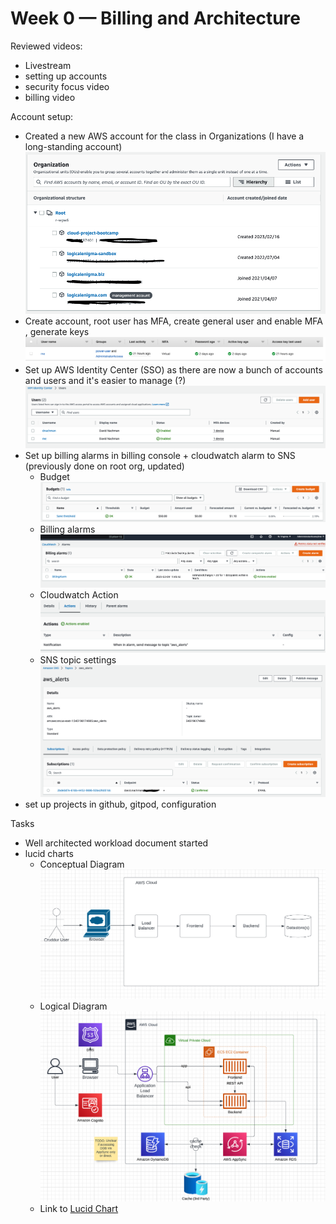 # Week 0 — Billing and Architecture

Reviewed videos:

-   Livestream
-   setting up accounts
-   security focus video
-   billing video

Account setup:

-   Created a new AWS account for the class in Organizations (I have a long-standing account) ![Org](assets/wk0/organization.png)
-   Create account, root user has MFA, create general user and enable MFA , generate keys ![iam user](assets/wk0/iam-user.png)
-   Set up AWS Identity Center (SSO) as there are now a bunch of accounts and users and it's easier to manage (?) ![sso-user](assets/wk0/sso-users.png)
-   Set up billing alarms in billing console + cloudwatch alarm to SNS (previously done on root org, updated)
    -   Budget ![budget](assets/wk0/budgets.png)
    -   Billing alarms ![billing-alarm](assets/wk0/billing-alarms.png)
    -   Cloudwatch Action ![cw-alarm-action](assets/wk0/cw-alarm-action.png)
    -   SNS topic settings ![sns-topic](assets/wk0/sns-topic.png)
-   set up projects in github, gitpod, configuration

Tasks

-   Well architected workload document started
-   lucid charts
    -   Conceptual Diagram
        ![Conceptual Diagram](/journal/assets/wk0/cruddur-conceptual.png "Conceptual Diagram")
    -   Logical Diagram
        ![Logical Diagram](/journal/assets/wk0/cruddur-logical.png "Logical Diagram")
    -   Link to [Lucid Chart](https://lucid.app/lucidchart/e7536e2c-acd1-41cc-a050-12bacdb5e290/edit?viewport_loc=-191%2C109%2C1751%2C1068%2CPBoy0-Y~AgzU&invitationId=inv_fa03a8c9-582c-47b6-95d7-73640706c63b)
